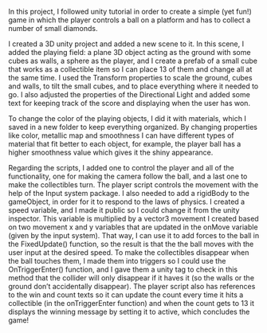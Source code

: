 In this project, I followed unity tutorial in order to create a simple (yet fun!) game in which the player controls a ball on a platform and has to collect a number of small diamonds.

I created a 3D unity project and added a new scene to it. In this scene, I added the playing field: a plane 3D object acting as the ground with some cubes as walls, a sphere as the player, and I create a prefab of a small cube that works as a collectible item so I can place 13 of them and change all at the same time. I used the Transform properties to scale the ground, cubes and walls, to tilt the small cubes, and to place everything where it needed to go. I also adjusted the properties of the Directional Light and added some text for keeping track of the score and displaying when the user has won.

To change the color of the playing objects, I did it with materials, which I saved in a new folder to keep everything organized. By changing properties like color, metallic map and smoothness I can have different types of material that fit better to each object, for example, the player ball has a higher smoothness value which gives it the shiny appearance.

Regarding the scripts, I added one to control the player and all of the functionality, one for making the camera follow the ball, and a last one to make the collectibles turn.
The player script controls the movement with the help of the Input system package. I also needed to add a rigidBody to the gameObject, in order for it to respond to the laws of physics. I created a speed variable, and I made it public so I could change it from the unity inspector. This variable is multiplied by a vector3 movement I created based on two movement x and y variables that are updated in the onMove variable (given by the input system). That way, I can use it to add forces to the ball in the FixedUpdate() function, so the result is that the the ball moves with the user input at the desired speed.
To make the collectibles disappear when the ball touches them, I made them into triggers so I could use the OnTriggerEnter() function, and I gave them a unity tag to check in this method that the collider will only disappear if it haves it (so the walls or the ground don’t accidentally disappear). The player script also has references to the win and count texts so it can update the count every time it hits a collectible (in the onTriggerEnter function) and when the count gets to 13 it displays the winning message by setting it to active, which concludes the game!
